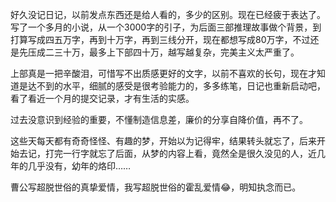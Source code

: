 好久没记日记，以前发点东西还是给人看的，多少的区别。现在已经疲于表达了。写了一个多月的小说，从一个3000字的引子，为后面三部推理故事做个背景，到打算写成四五万字，再到十万字，再到三线分开，现在都想写成80万字，不过还是先压成二三十万，最多上下部四十万，越写越复杂，完美主义太严重了。

上部真是一把辛酸泪，可惜写不出质感更好的文字，以前不喜欢的长句，现在才知道是达不到的水平，细腻的感受是很考验能力的，多多练笔，日记也重新启动吧，看了看近一个月的提交记录，才有生活的实感。

过去没意识到经验的重要，不懂制造信息差，廉价的分享自降价值，再不了。

这些天每天都有奇奇怪怪、有趣的梦，开始以为记得牢，结果转头就忘了，后来开始去记，打完一行字就忘了后面，从梦的内容上看，竟然全是很久没见的人，近几年的几乎没有，幼年的烙印……

曹公写超脱世俗的真挚爱情，我写超脱世俗的霍乱爱情😂，明知执念而已。